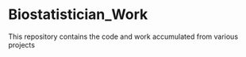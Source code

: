 # Biostatistician_Work
This repository contains the code and work accumulated from various projects 
